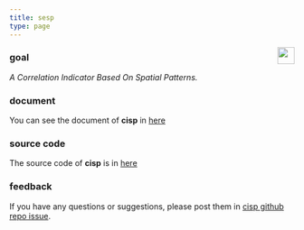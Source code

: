 ```yaml
---
title: sesp
type: page
---
```


<img src="https://spatlyu.github.io/projects/projects-picture/cisp.png" align="right" height="30"/>

### goal

*A Correlation Indicator Based On Spatial Patterns.*

### document

You can see the document of **cisp** in [here](https://ausgis.github.io/cisp/)

### source code

The source code of **cisp** is in [here](https://github.com/ausgis/cisp/)

### feedback

If you have any questions or suggestions, please post them in [cisp github repo issue](https://github.com/ausgis/cisp/issues).
